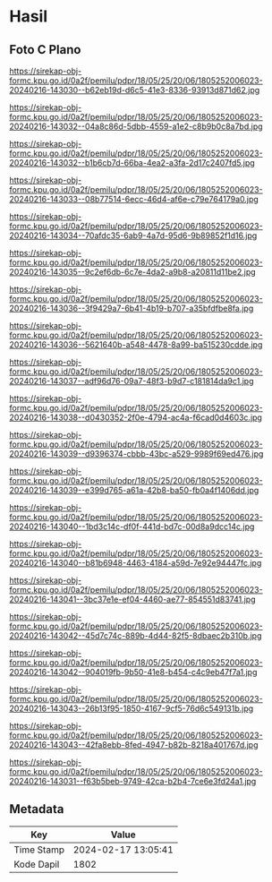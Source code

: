 # Hasil

## Foto C Plano

https://sirekap-obj-formc.kpu.go.id/0a2f/pemilu/pdpr/18/05/25/20/06/1805252006023-20240216-143030--b62eb19d-d6c5-41e3-8336-93913d871d62.jpg

https://sirekap-obj-formc.kpu.go.id/0a2f/pemilu/pdpr/18/05/25/20/06/1805252006023-20240216-143032--04a8c86d-5dbb-4559-a1e2-c8b9b0c8a7bd.jpg

https://sirekap-obj-formc.kpu.go.id/0a2f/pemilu/pdpr/18/05/25/20/06/1805252006023-20240216-143032--b1b6cb7d-66ba-4ea2-a3fa-2d17c2407fd5.jpg

https://sirekap-obj-formc.kpu.go.id/0a2f/pemilu/pdpr/18/05/25/20/06/1805252006023-20240216-143033--08b77514-6ecc-46d4-af6e-c79e764179a0.jpg

https://sirekap-obj-formc.kpu.go.id/0a2f/pemilu/pdpr/18/05/25/20/06/1805252006023-20240216-143034--70afdc35-6ab9-4a7d-95d6-9b89852f1d16.jpg

https://sirekap-obj-formc.kpu.go.id/0a2f/pemilu/pdpr/18/05/25/20/06/1805252006023-20240216-143035--9c2ef6db-6c7e-4da2-a9b8-a20811d11be2.jpg

https://sirekap-obj-formc.kpu.go.id/0a2f/pemilu/pdpr/18/05/25/20/06/1805252006023-20240216-143036--3f9429a7-6b41-4b19-b707-a35bfdfbe8fa.jpg

https://sirekap-obj-formc.kpu.go.id/0a2f/pemilu/pdpr/18/05/25/20/06/1805252006023-20240216-143036--5621640b-a548-4478-8a99-ba515230cdde.jpg

https://sirekap-obj-formc.kpu.go.id/0a2f/pemilu/pdpr/18/05/25/20/06/1805252006023-20240216-143037--adf96d76-09a7-48f3-b9d7-c181814da9c1.jpg

https://sirekap-obj-formc.kpu.go.id/0a2f/pemilu/pdpr/18/05/25/20/06/1805252006023-20240216-143038--d0430352-2f0e-4794-ac4a-f6cad0d4603c.jpg

https://sirekap-obj-formc.kpu.go.id/0a2f/pemilu/pdpr/18/05/25/20/06/1805252006023-20240216-143039--d9396374-cbbb-43bc-a529-9989f69ed476.jpg

https://sirekap-obj-formc.kpu.go.id/0a2f/pemilu/pdpr/18/05/25/20/06/1805252006023-20240216-143039--e399d765-a61a-42b8-ba50-fb0a4f1406dd.jpg

https://sirekap-obj-formc.kpu.go.id/0a2f/pemilu/pdpr/18/05/25/20/06/1805252006023-20240216-143040--1bd3c14c-df0f-441d-bd7c-00d8a9dcc14c.jpg

https://sirekap-obj-formc.kpu.go.id/0a2f/pemilu/pdpr/18/05/25/20/06/1805252006023-20240216-143040--b81b6948-4463-4184-a59d-7e92e94447fc.jpg

https://sirekap-obj-formc.kpu.go.id/0a2f/pemilu/pdpr/18/05/25/20/06/1805252006023-20240216-143041--3bc37e1e-ef04-4460-ae77-854551d83741.jpg

https://sirekap-obj-formc.kpu.go.id/0a2f/pemilu/pdpr/18/05/25/20/06/1805252006023-20240216-143042--45d7c74c-889b-4d44-82f5-8dbaec2b310b.jpg

https://sirekap-obj-formc.kpu.go.id/0a2f/pemilu/pdpr/18/05/25/20/06/1805252006023-20240216-143042--904019fb-9b50-41e8-b454-c4c9eb47f7a1.jpg

https://sirekap-obj-formc.kpu.go.id/0a2f/pemilu/pdpr/18/05/25/20/06/1805252006023-20240216-143043--26b13f95-1850-4167-9cf5-76d6c549131b.jpg

https://sirekap-obj-formc.kpu.go.id/0a2f/pemilu/pdpr/18/05/25/20/06/1805252006023-20240216-143043--42fa8ebb-8fed-4947-b82b-8218a401767d.jpg

https://sirekap-obj-formc.kpu.go.id/0a2f/pemilu/pdpr/18/05/25/20/06/1805252006023-20240216-143031--f63b5beb-9749-42ca-b2b4-7ce6e3fd24a1.jpg


## Metadata

| Key        | Value               |
| ---------- | ------------------- |
| Time Stamp | 2024-02-17 13:05:41 |
| Kode Dapil | 1802                |



